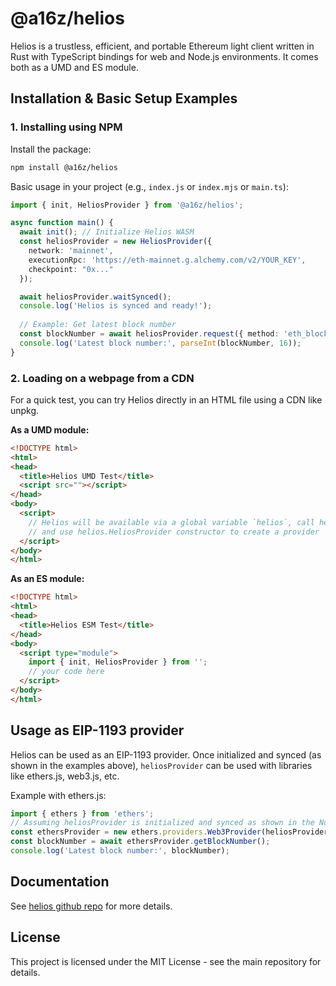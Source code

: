 # @a16z/helios

Helios is a trustless, efficient, and portable Ethereum light client written in Rust with TypeScript bindings for web and Node.js environments. It comes both as a UMD and ES module.

## Installation & Basic Setup Examples

### 1. Installing using NPM

Install the package:
```bash
npm install @a16z/helios
```

Basic usage in your project (e.g., `index.js` or `index.mjs` or `main.ts`):
```typescript
import { init, HeliosProvider } from '@a16z/helios';

async function main() {
  await init(); // Initialize Helios WASM
  const heliosProvider = new HeliosProvider({
    network: 'mainnet',
    executionRpc: 'https://eth-mainnet.g.alchemy.com/v2/YOUR_KEY',
    checkpoint: "0x..."
  });

  await heliosProvider.waitSynced();
  console.log('Helios is synced and ready!');
  
  // Example: Get latest block number
  const blockNumber = await heliosProvider.request({ method: 'eth_blockNumber' });
  console.log('Latest block number:', parseInt(blockNumber, 16));
}
```

### 2. Loading on a webpage from a CDN

For a quick test, you can try Helios directly in an HTML file using a CDN like unpkg.

**As a UMD module:**
```html
<!DOCTYPE html>
<html>
<head>
  <title>Helios UMD Test</title>
  <script src=""></script>
</head>
<body>
  <script>
    // Helios will be available via a global variable `helios`, call helios.init() to initialize it
    // and use helios.HeliosProvider constructor to create a provider
  </script>
</body>
</html>
```

**As an ES module:**
```html
<!DOCTYPE html>
<html>
<head>
  <title>Helios ESM Test</title>
</head>
<body>
  <script type="module">
    import { init, HeliosProvider } from '';
    // your code here
  </script>
</body>
</html>
```

## Usage as EIP-1193 provider

Helios can be used as an EIP-1193 provider. Once initialized and synced (as shown in the examples above), `heliosProvider` can be used with libraries like ethers.js, web3.js, etc.

Example with ethers.js:
```typescript
import { ethers } from 'ethers';
// Assuming heliosProvider is initialized and synced as shown in the Node.js/Bundler example
const ethersProvider = new ethers.providers.Web3Provider(heliosProvider);
const blockNumber = await ethersProvider.getBlockNumber();
console.log('Latest block number:', blockNumber);
```

## Documentation

See [helios github repo](https://github.com/a16z/helios/) for more details.

## License

This project is licensed under the MIT License - see the main repository for details.
